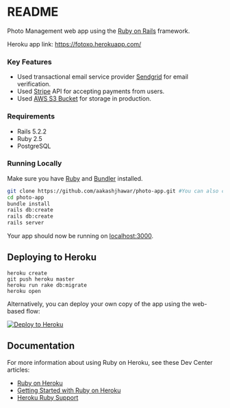 # README

Photo Management web app using the [Ruby on Rails](http://rubyonrails.org) framework.

Heroku app link: https://fotoxo.herokuapp.com/

### Key Features
 - Used transactional email service provider [Sendgrid](https://sendgrid.com) for email verification.
 - Used [Stripe](https://stripe.com/) API for accepting payments from users.
 - Used [AWS S3 Bucket](https://aws.amazon.com/s3/) for storage in production.

### Requirements
* Rails 5.2.2
* Ruby 2.5 
* PostgreSQL

### Running Locally

Make sure you have [Ruby](https://www.ruby-lang.org) and [Bundler](http://bundler.io) installed.

```sh
git clone https://github.com/aakashjhawar/photo-app.git #You can also clone your own fork
cd photo-app
bundle install
rails db:create
rails db:create
rails server
```
Your app should now be running on [localhost:3000](http://localhost:3000/).

## Deploying to Heroku

```
heroku create
git push heroku master
heroku run rake db:migrate
heroku open
```


Alternatively, you can deploy your own copy of the app using the web-based flow:

[![Deploy to Heroku](https://www.herokucdn.com/deploy/button.png)](https://heroku.com/deploy)

## Documentation

For more information about using Ruby on Heroku, see these Dev Center articles:

- [Ruby on Heroku](https://devcenter.heroku.com/categories/ruby)
- [Getting Started with Ruby on Heroku](https://devcenter.heroku.com/articles/getting-started-with-ruby)
- [Heroku Ruby Support](https://devcenter.heroku.com/articles/ruby-support)
